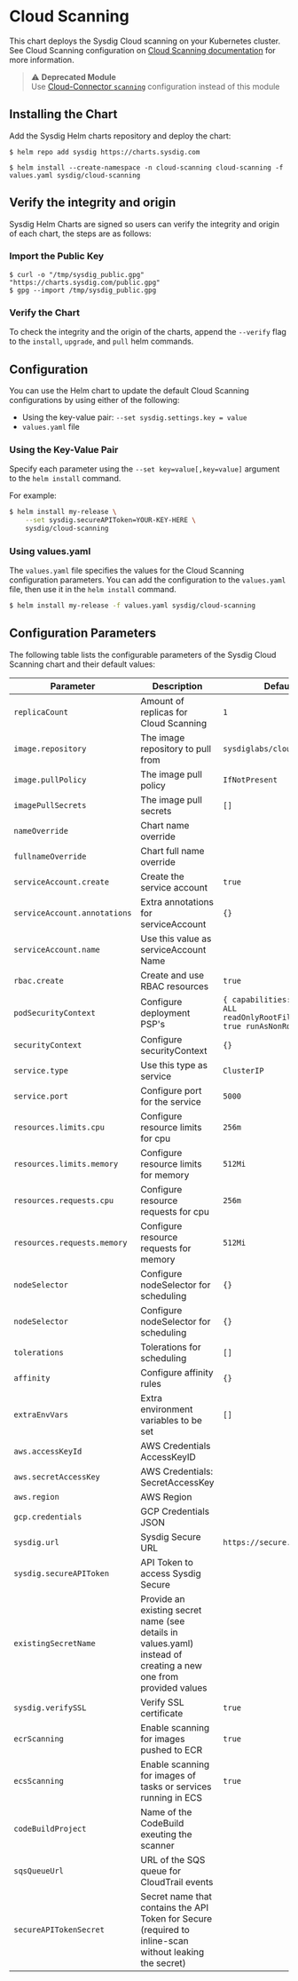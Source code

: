 # Cloud Scanning

This chart deploys the Sysdig Cloud scanning on your Kubernetes cluster. See Cloud Scanning configuration on [Cloud Scanning documentation](https://sysdiglabs.github.io/cloud-connector/scanning.html) for more information.

>  ⚠️ **Deprecated Module**
> <br>Use [Cloud-Connector `scanning`](https://charts.sysdig.com/charts/cloud-connector/#scanners) configuration instead of this module

## Installing the Chart

Add the Sysdig Helm charts repository and deploy the chart:

```
$ helm repo add sysdig https://charts.sysdig.com

$ helm install --create-namespace -n cloud-scanning cloud-scanning -f values.yaml sysdig/cloud-scanning
```

## Verify the integrity and origin
Sysdig Helm Charts are signed so users can verify the integrity and origin of each chart, the steps are as follows:

### Import the Public Key

```console
$ curl -o "/tmp/sysdig_public.gpg" "https://charts.sysdig.com/public.gpg"
$ gpg --import /tmp/sysdig_public.gpg
```

### Verify the Chart

To check the integrity and the origin of the charts, append the `--verify` flag to the `install`, `upgrade`, and `pull` helm commands.

## Configuration

You can use the Helm chart to update the default Cloud Scanning configurations by using either of the following:

- Using the key-value pair: `--set sysdig.settings.key = value`
- `values.yaml` file

### Using the Key-Value Pair

Specify each parameter using the `--set key=value[,key=value]` argument to the `helm install` command.

For example:

```bash
$ helm install my-release \
    --set sysdig.secureAPIToken=YOUR-KEY-HERE \
    sysdig/cloud-scanning
```

### Using values.yaml

The `values.yaml` file specifies the values for the Cloud Scanning configuration parameters.  You can add the configuration to the `values.yaml` file, then use it in the `helm install` command.

```bash
$ helm install my-release -f values.yaml sysdig/cloud-scanning
```

## Configuration Parameters

The following table lists the configurable parameters of the Sysdig Cloud Scanning
chart and their default values:

| Parameter                    | Description                                                                                                     | Default                                                                         |
| ---------------------------- | --------------------------------------------------------------------------------------------------------------- | ------------------------------------------------------------------------------- |
| `replicaCount`               | Amount of replicas for Cloud Scanning                                                                           | `1`                                                                             |
| `image.repository`           | The image repository to pull from                                                                               | `sysdiglabs/cloud-scanning`                                                     |
| `image.pullPolicy`           | The image pull policy                                                                                           | `IfNotPresent`                                                                  |
| `imagePullSecrets`           | The image pull secrets                                                                                          | `[]`                                                                            |
| `nameOverride`               | Chart name override                                                                                             | ` `                                                                             |
| `fullnameOverride`           | Chart full name override                                                                                        | ` `                                                                             |
| `serviceAccount.create`      | Create the service account                                                                                      | `true`                                                                          |
| `serviceAccount.annotations` | Extra annotations for serviceAccount                                                                            | `{}`                                                                            |
| `serviceAccount.name`        | Use this value as serviceAccount Name                                                                           | ` `                                                                             |
| `rbac.create`                | Create and use RBAC resources                                                                                   | `true`                                                                          |
| `podSecurityContext`         | Configure deployment PSP's                                                                                      | `{ capabilities: drop: - ALL readOnlyRootFileSystem: true runAsNonRoot: true }` |
| `securityContext`            | Configure securityContext                                                                                       | `{}`                                                                            |
| `service.type`               | Use this type as service                                                                                        | `ClusterIP`                                                                     |
| `service.port`               | Configure port for the service                                                                                  | `5000`                                                                          |
| `resources.limits.cpu`       | Configure resource limits for cpu                                                                               | `256m`                                                                          |
| `resources.limits.memory`    | Configure resource limits for memory                                                                            | `512Mi`                                                                         |
| `resources.requests.cpu`     | Configure resource requests for cpu                                                                             | `256m`                                                                          |
| `resources.requests.memory`  | Configure resource requests for memory                                                                          | `512Mi`                                                                         |
| `nodeSelector`               | Configure nodeSelector for scheduling                                                                           | `{}`                                                                            |
| `nodeSelector`               | Configure nodeSelector for scheduling                                                                           | `{}`                                                                            |
| `tolerations`                | Tolerations for scheduling                                                                                      | `[]`                                                                            |
| `affinity`                   | Configure affinity rules                                                                                        | `{}`                                                                            |
| `extraEnvVars`               | Extra environment variables to be set                                                                           | `[]`                                                                            |
| `aws.accessKeyId`            | AWS Credentials AccessKeyID                                                                                     | ` `                                                                             |
| `aws.secretAccessKey`        | AWS Credentials: SecretAccessKey                                                                                | ` `                                                                             |
| `aws.region`                 | AWS Region                                                                                                      | ` `                                                                             |
| `gcp.credentials`            | GCP Credentials JSON                                                                                            | ` `                                                                             |
| `sysdig.url`                 | Sysdig Secure URL                                                                                               | `https://secure.sysdig.com`                                                     |
| `sysdig.secureAPIToken`      | API Token to access Sysdig Secure                                                                               | ` `                                                                             |
| `existingSecretName`         | Provide an existing secret name (see details in values.yaml) instead of creating a new one from provided values | ` `                                                                             |
| `sysdig.verifySSL`           | Verify SSL certificate                                                                                          | `true`                                                                          |
| `ecrScanning`                | Enable scanning for images pushed to ECR                                                                        | `true`                                                                          |
| `ecsScanning`                | Enable scanning for images of tasks or services running in ECS                                                  | `true`                                                                          |
| `codeBuildProject`           | Name of the CodeBuild exeuting the scanner                                                                      | ` `                                                                             |
| `sqsQueueUrl`                | URL of the SQS queue for CloudTrail events                                                                      | ` `                                                                             |
| `secureAPITokenSecret`       | Secret name that contains the API Token for Secure (required to inline-scan without leaking the secret)         | ` `                                                                             |
